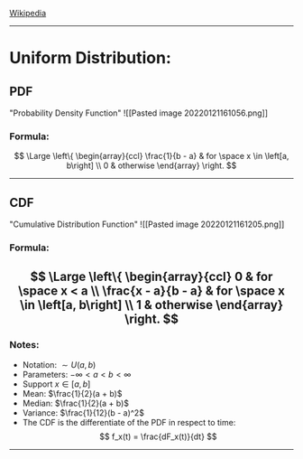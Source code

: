 [Wikipedia](https://en.wikipedia.org/wiki/Continuous_uniform_distribution)

---
# Uniform Distribution:
## PDF
"Probability Density Function"
![[Pasted image 20220121161056.png]]
### Formula:
$$
\Large
\left\{ 
\begin{array}{ccl}
\frac{1}{b - a} & for \space x \in \left[a, b\right]
\\
0 & otherwise
\end{array}
\right.
$$

---
## CDF
"Cumulative Distribution Function"
![[Pasted image 20220121161205.png]]
### Formula:
$$
\Large
\left\{ 
\begin{array}{ccl}
0 & for \space x < a
\\
\frac{x - a}{b - a} & for \space x \in \left[a, b\right]
\\
1 & otherwise
\end{array}
\right.
$$
---
### Notes:
- Notation: $\sim U(a,b)$
- Parameters: $- \infty \lt a \lt b \lt \infty$ 
- Support $x \in [a, b]$
- Mean: $\frac{1}{2}(a + b)$
- Median: $\frac{1}{2}(a + b)$
- Variance: $\frac{1}{12}(b - a)^2$
- The CDF is the differentiate of the PDF in respect to time:
$$
f_x(t) = \frac{dF_x(t)}{dt}
$$

---
